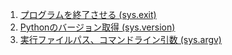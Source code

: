 1. [プログラムを終了させる (sys.exit)](./sys_sample_001.py)
2. [Pythonのバージョン取得 (sys.version)](./sys_sample_002.py)
3. [実行ファイルパス、コマンドライン引数 (sys.argv)](./sys_sample_003.py)